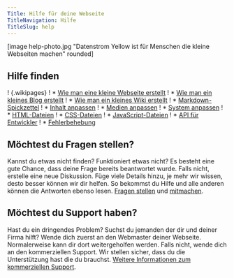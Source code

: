 ```yaml
---
Title: Hilfe für deine Webseite
TitleNavigation: Hilfe
TitleSlug: help
---
```

[image help-photo.jpg "Datenstrom Yellow ist für Menschen die kleine Webseiten machen" rounded]

## Hilfe finden

! {.wikipages}
! * [Wie man eine kleine Webseite erstellt](how-to-make-a-small-website)
! * [Wie man ein kleines Blog erstellt](how-to-make-a-small-blog)
! * [Wie man ein kleines Wiki erstellt](how-to-make-a-small-wiki)
! * [Markdown-Spickzettel](markdown-cheat-sheet)
! * [Inhalt anpassen](adjusting-content)
! * [Medien anpassen](adjusting-media)
! * [System anpassen](adjusting-system)
! * [HTML-Dateien](html-files)
! * [CSS-Dateien](css-files)
! * [JavaScript-Dateien](javascript-files)
! * [API für Entwickler](api-for-developers)
! * [Fehlerbehebung](troubleshooting)

## Möchtest du Fragen stellen?

Kannst du etwas nicht finden? Funktioniert etwas nicht? Es besteht eine gute Chance, dass deine Frage bereits beantwortet wurde. Falls nicht, erstelle eine neue Diskussion. Füge viele Details hinzu, je mehr wir wissen, desto besser können wir dir helfen. So bekommst du Hilfe und alle anderen können die Antworten ebenso lesen. [Fragen stellen](https://github.com/datenstrom/yellow/discussions) und [mitmachen](contributing-guidelines).  

## Möchtest du Support haben?

Hast du ein dringendes Problem? Suchst du jemanden der dir und deiner Firma hilft? Wende dich zuerst an den Webmaster deiner Webseite. Normalerweise kann dir dort weitergeholfen werden. Falls nicht, wende dich an den kommerziellen Support. Wir stellen sicher, dass du die Unterstützung hast die du brauchst. [Weitere Informationen zum kommerziellen Support](https://mayberg.se/support/).
